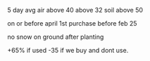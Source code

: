 5 day avg air above 40 above 32 soil above 50

on or before april 1st 
purchase before feb 25

no snow on ground after planting

+65% if used
-35 if we buy and dont use. 

